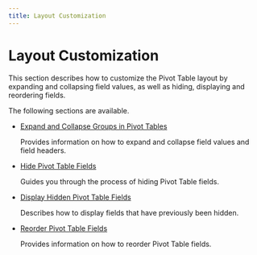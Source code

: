 ```yaml
---
title: Layout Customization
---
```

# Layout Customization
This section describes how to customize the Pivot Table layout by expanding and collapsing field values, as well as hiding, displaying and reordering fields.

The following sections are available.
* [Expand and Collapse Groups in Pivot Tables](layout-customization/expand-and-collapse-groups-in-pivot-tables.md)
	
	Provides information on how to expand and collapse field values and field headers.
* [Hide Pivot Table Fields](layout-customization/hide-pivot-table-fields.md)
	
	Guides you through the process of hiding Pivot Table fields.
* [Display Hidden Pivot Table Fields](layout-customization/display-hidden-pivot-table-fields.md)
	
	Describes how to display fields that have previously been hidden.
* [Reorder Pivot Table Fields](layout-customization/reorder-pivot-table-fields.md)
	
	Provides information on how to reorder Pivot Table fields.